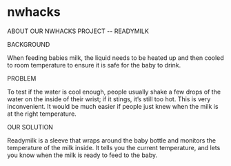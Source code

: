 # nwhacks

ABOUT OUR NWHACKS PROJECT -- READYMILK

BACKGROUND

When feeding babies milk, the liquid needs to be heated up and then cooled to room temperature to ensure it is safe for the baby to drink.

PROBLEM

To test if the water is cool enough, people usually shake a few drops of the water on the inside of their wrist; if it stings, it’s still too hot. This is very inconvenient. It would be much easier if people just knew when the milk is at the right temperature.

OUR SOLUTION

Readymilk is a sleeve that wraps around the baby bottle and monitors the temperature of the milk inside. It tells you the current temperature, and lets you know when the milk is ready to feed to the baby. 
